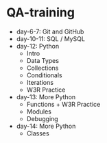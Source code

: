 # QA-training
- day-6-7: Git and GitHub
- day-10-11: SQL / MySQL
- day-12: Python
  - Intro
  - Data Types
  - Collections
  - Conditionals
  - Iterations
  - W3R Practice
- day-13: More Python
  - Functions + W3R Practice
  - Modules
  - Debugging
- day-14: More Python
  - Classes
